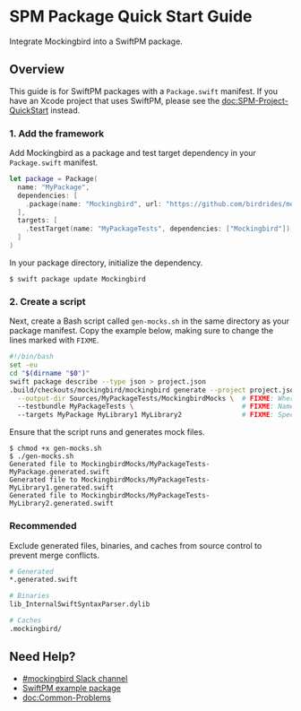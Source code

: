 # SPM Package Quick Start Guide

Integrate Mockingbird into a SwiftPM package.

## Overview

This guide is for SwiftPM packages with a `Package.swift` manifest. If you have an Xcode project that uses SwiftPM, please see the <doc:SPM-Project-QuickStart> instead.

### 1. Add the framework

Add Mockingbird as a package and test target dependency in your `Package.swift` manifest.

```swift
let package = Package(
  name: "MyPackage",
  dependencies: [
    .package(name: "Mockingbird", url: "https://github.com/birdrides/mockingbird.git", .upToNextMinor(from: "0.20.0")),
  ],
  targets: [
    .testTarget(name: "MyPackageTests", dependencies: ["Mockingbird"]),
  ]
)
```

In your package directory, initialize the dependency.

```console
$ swift package update Mockingbird
```

### 2. Create a script

Next, create a Bash script called `gen-mocks.sh` in the same directory as your package manifest. Copy the example below, making sure to change the lines marked with `FIXME`.

```bash
#!/bin/bash
set -eu
cd "$(dirname "$0")"
swift package describe --type json > project.json
.build/checkouts/mockingbird/mockingbird generate --project project.json \
  --output-dir Sources/MyPackageTests/MockingbirdMocks \  # FIXME: Where mocks should be generated.
  --testbundle MyPackageTests \                           # FIXME: Name of your test target.
  --targets MyPackage MyLibrary1 MyLibrary2               # FIXME: Specific modules or libraries that should be mocked.
```

Ensure that the script runs and generates mock files.

```console
$ chmod +x gen-mocks.sh
$ ./gen-mocks.sh
Generated file to MockingbirdMocks/MyPackageTests-MyPackage.generated.swift
Generated file to MockingbirdMocks/MyPackageTests-MyLibrary1.generated.swift
Generated file to MockingbirdMocks/MyPackageTests-MyLibrary2.generated.swift
```

### Recommended

Exclude generated files, binaries, and caches from source control to prevent merge conflicts.

```bash
# Generated
*.generated.swift

# Binaries
lib_InternalSwiftSyntaxParser.dylib

# Caches
.mockingbird/
```

## Need Help?

- [#mockingbird Slack channel](https://join.slack.com/t/birdopensource/shared_invite/zt-wogxij50-3ZM7F8ZxFXvPkE0j8xTtmw)
- [SwiftPM example package](https://github.com/birdrides/mockingbird/tree/master/Examples/SPMPackageExample)
- <doc:Common-Problems>
